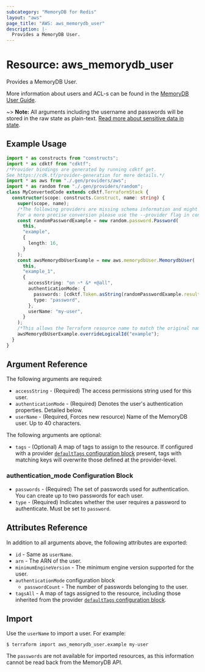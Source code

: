 ```yaml
---
subcategory: "MemoryDB for Redis"
layout: "aws"
page_title: "AWS: aws_memorydb_user"
description: |-
  Provides a MemoryDB User.
---
```


# Resource: aws_memorydb_user

Provides a MemoryDB User.

More information about users and ACL-s can be found in the [MemoryDB User Guide](https://docs.aws.amazon.com/memorydb/latest/devguide/clusters.acls.html).

~> **Note:** All arguments including the username and passwords will be stored in the raw state as plain-text.
[Read more about sensitive data in state](https://www.terraform.io/docs/state/sensitive-data.html).

## Example Usage

```typescript
import * as constructs from "constructs";
import * as cdktf from "cdktf";
/*Provider bindings are generated by running cdktf get.
See https://cdk.tf/provider-generation for more details.*/
import * as aws from "./.gen/providers/aws";
import * as random from "./.gen/providers/random";
class MyConvertedCode extends cdktf.TerraformStack {
  constructor(scope: constructs.Construct, name: string) {
    super(scope, name);
    /*The following providers are missing schema information and might need manual adjustments to synthesize correctly: random.
    For a more precise conversion please use the --provider flag in convert.*/
    const randomPasswordExample = new random.password.Password(
      this,
      "example",
      {
        length: 16,
      }
    );
    const awsMemorydbUserExample = new aws.memorydbUser.MemorydbUser(
      this,
      "example_1",
      {
        accessString: "on ~* &* +@all",
        authenticationMode: {
          passwords: [cdktf.Token.asString(randomPasswordExample.result)],
          type: "password",
        },
        userName: "my-user",
      }
    );
    /*This allows the Terraform resource name to match the original name. You can remove the call if you don't need them to match.*/
    awsMemorydbUserExample.overrideLogicalId("example");
  }
}

```

## Argument Reference

The following arguments are required:

* `accessString` - (Required) The access permissions string used for this user.
* `authenticationMode` - (Required) Denotes the user's authentication properties. Detailed below.
* `userName` - (Required, Forces new resource) Name of the MemoryDB user. Up to 40 characters.

The following arguments are optional:

* `tags` - (Optional) A map of tags to assign to the resource. If configured with a provider [`defaultTags` configuration block](https://registry.terraform.io/providers/hashicorp/aws/latest/docs#default_tags-configuration-block) present, tags with matching keys will overwrite those defined at the provider-level.

### authentication_mode Configuration Block

* `passwords` - (Required) The set of passwords used for authentication. You can create up to two passwords for each user.
* `type` - (Required) Indicates whether the user requires a password to authenticate. Must be set to `password`.

## Attributes Reference

In addition to all arguments above, the following attributes are exported:

* `id` - Same as `userName`.
* `arn` - The ARN of the user.
* `minimumEngineVersion` - The minimum engine version supported for the user.
* `authenticationMode` configuration block
    * `passwordCount` - The number of passwords belonging to the user.
* `tagsAll` - A map of tags assigned to the resource, including those inherited from the provider [`defaultTags` configuration block](https://registry.terraform.io/providers/hashicorp/aws/latest/docs#default_tags-configuration-block).

## Import

Use the `userName` to import a user. For example:

```
$ terraform import aws_memorydb_user.example my-user
```

The `passwords` are not available for imported resources, as this information cannot be read back from the MemoryDB API.

<!-- cache-key: cdktf-0.17.0-pre.15 input-c6d94559904aa5d0f242bafffb5c640fd61b2346ba3531c9f31f51b9c78a0533 -->